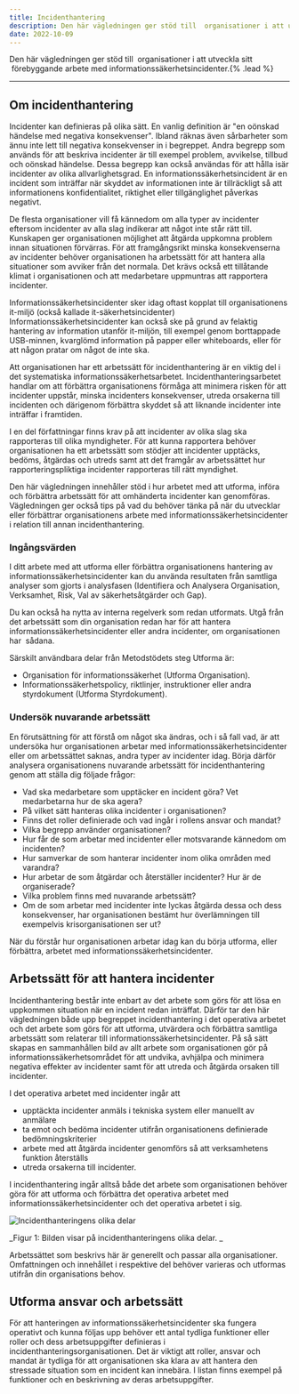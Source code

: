 ```yaml
---
title: Incidenthantering
description: Den här vägledningen ger stöd till  organisationer i att utveckla sitt  förebyggande arbete med informationssäkerhetsincidenter.
date: 2022-10-09
---
```


Den här vägledningen ger stöd till  organisationer i att utveckla sitt  förebyggande arbete med informationssäkerhetsincidenter.{% .lead %}

---

## Om incidenthantering

Incidenter kan definieras på olika sätt. En vanlig definition är "en oönskad händelse med negativa konsekvenser". Ibland räknas även sårbarheter som ännu inte lett till negativa konsekvenser in i begreppet. Andra begrepp som används för att beskriva incidenter är till exempel problem, avvikelse, tillbud och oönskad händelse. Dessa begrepp kan också användas för att hålla isär incidenter av olika allvarlighetsgrad. En informationssäkerhetsincident är en incident som inträffar när skyddet av informationen inte är tillräckligt så att informationens konfidentialitet, riktighet eller tillgänglighet påverkas negativt.

De flesta organisationer vill få kännedom om alla typer av incidenter eftersom incidenter av alla slag indikerar att något inte står rätt till. Kunskapen ger organisationen möjlighet att åtgärda uppkomna problem innan situationen förvärras. För att framgångsrikt minska konsekvenserna av incidenter behöver organisationen ha arbetssätt för att hantera alla situationer som avviker från det normala. Det krävs också ett tillåtande klimat i organisationen och att medarbetare uppmuntras att rapportera incidenter.

Informationssäkerhetsincidenter sker idag oftast kopplat till organisationens it-miljö (också kallade it-säkerhetsincidenter) Informationssäkerhetsincidenter kan också ske på grund av felaktig hantering av information utanför it-miljön, till exempel genom borttappade USB-minnen, kvarglömd information på papper eller whiteboards, eller för att någon pratar om något de inte ska.

Att organisationen har ett arbetssätt för incidenthantering är en viktig del i det systematiska informationssäkerhetsarbetet. Incidenthanteringsarbetet handlar om att förbättra organisationens förmåga att minimera risken för att incidenter uppstår, minska incidenters konsekvenser, utreda orsakerna till incidenten och därigenom förbättra skyddet så att liknande incidenter inte inträffar i framtiden.

I en del författningar finns krav på att incidenter av olika slag ska rapporteras till olika myndigheter. För att kunna rapportera behöver organisationen ha ett arbetssätt som stödjer att incidenter upptäcks, bedöms, åtgärdas och utreds samt att det framgår av arbetssättet hur rapporteringspliktiga incidenter rapporteras till rätt myndighet.

Den här vägledningen innehåller stöd i hur arbetet med att utforma, införa och förbättra arbetssätt för att omhänderta incidenter kan genomföras. Vägledningen ger också tips på vad du behöver tänka på när du utvecklar eller förbättrar organisationens arbete med informationssäkerhetsincidenter i relation till annan incidenthantering.

### Ingångsvärden

I ditt arbete med att utforma eller förbättra organisationens hantering av informationssäkerhetsincidenter kan du använda resultaten från samtliga analyser som gjorts i analysfasen (Identifiera och Analysera Organisation, Verksamhet, Risk, Val av säkerhetsåtgärder och Gap).

Du kan också ha nytta av interna regelverk som redan utformats. Utgå från det arbetssätt som din organisation redan har för att hantera informationssäkerhetsincidenter eller andra incidenter, om organisationen har  sådana.

Särskilt användbara delar från Metodstödets steg Utforma är:

- Organisation för informationssäkerhet (Utforma Organisation).
- Informationssäkerhetspolicy, riktlinjer, instruktioner eller andra styrdokument (Utforma Styrdokument).

### Undersök nuvarande arbetssätt

En förutsättning för att förstå om något ska ändras, och i så fall vad, är att undersöka hur organisationen arbetar med informationssäkerhetsincidenter eller om arbetssättet saknas, andra typer av incidenter idag. Börja därför analysera organisationens nuvarande arbetssätt för incidenthantering genom att ställa dig följade frågor:

- Vad ska medarbetare som upptäcker en incident göra? Vet medarbetarna hur de ska agera?
- På vilket sätt hanteras olika incidenter i organisationen?
- Finns det roller definierade och vad ingår i rollens ansvar och mandat?
- Vilka begrepp använder organisationen?
- Hur får de som arbetar med incidenter eller motsvarande kännedom om incidenten?
- Hur samverkar de som hanterar incidenter inom olika områden med varandra?
- Hur arbetar de som åtgärdar och återställer incidenter? Hur är de organiserade?
- Vilka problem finns med nuvarande arbetssätt?
- Om de som arbetar med incidenter inte lyckas åtgärda dessa och dess konsekvenser, har organisationen bestämt hur överlämningen till exempelvis krisorganisationen ser ut?

När du förstår hur organisationen arbetar idag kan du börja utforma, eller förbättra, arbetet med informationssäkerhetsincidenter.

## Arbetssätt för att hantera incidenter

Incidenthantering består inte enbart av det arbete som görs för att lösa en uppkommen situation när en incident redan inträffat. Därför tar den här vägledningen både upp begreppet incidenthantering i det operativa arbetet och det arbete som görs för att utforma, utvärdera och förbättra samtliga arbetssätt som relaterar till informationssäkerhetsincidenter. På så sätt skapas en sammanhållen bild av allt arbete som organisationen gör på informationssäkerhetsområdet för att undvika, avhjälpa och minimera negativa effekter av incidenter samt för att utreda och åtgärda orsaken till incidenter.

I det operativa arbetet med incidenter ingår att

- upptäckta incidenter anmäls i tekniska system eller manuellt av anmälare
- ta emot och bedöma incidenter utifrån organisationens definierade bedömningskriterier
- arbete med att åtgärda incidenter genomförs så att verksamhetens funktion återställs
- utreda orsakerna till incidenter.

I incidenthantering ingår alltså både det arbete som organisationen behöver göra för att utforma och förbättra det operativa arbetet med informationssäkerhetsincidenter och det operativa arbetet i sig.

![Incidenthanteringens olika delar](https://www.informationssakerhet.se/siteassets/metodstod-for-lis/3.-utforma/incidenthanteringens-olika-delar.png 'Incidenthanteringens olika delar')

_Figur 1: Bilden visar på incidenthanteringens olika delar. _

Arbetssättet som beskrivs här är generellt och passar alla organisationer. Omfattningen och innehållet i respektive del behöver varieras och utformas utifrån din organisations behov.

## Utforma ansvar och arbetssätt

För att hanteringen av informationssäkerhetsincidenter ska fungera operativt och kunna följas upp behöver ett antal tydliga funktioner eller roller och dess arbetsuppgifter definieras i incidenthanteringsorganisationen. Det är viktigt att roller, ansvar och mandat är tydliga för att organisationen ska klara av att hantera den stressade situation som en incident kan innebära. I listan finns exempel på funktioner och en beskrivning av deras arbetsuppgifter.
